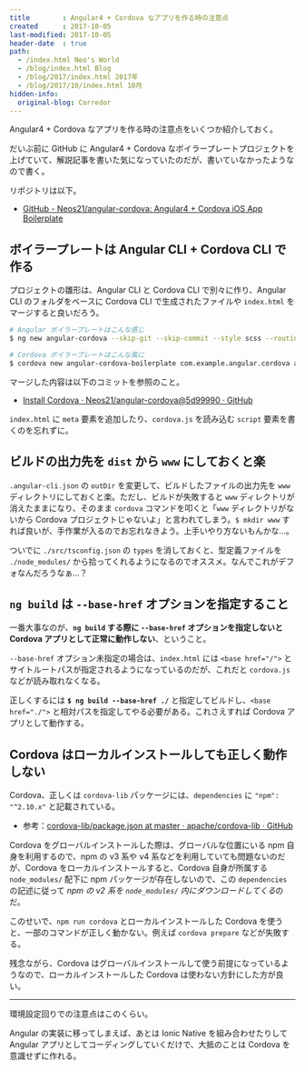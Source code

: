 ```yaml
---
title        : Angular4 + Cordova なアプリを作る時の注意点
created      : 2017-10-05
last-modified: 2017-10-05
header-date  : true
path:
  - /index.html Neo's World
  - /blog/index.html Blog
  - /blog/2017/index.html 2017年
  - /blog/2017/10/index.html 10月
hidden-info:
  original-blog: Corredor
---
```


Angular4 + Cordova なアプリを作る時の注意点をいくつか紹介しておく。

だいぶ前に GitHub に Angular4 + Cordova なボイラープレートプロジェクトを上げていて、解説記事を書いた気になっていたのだが、書いていなかったようなので書く。

リポジトリは以下。

- [GitHub - Neos21/angular-cordova: Angular4 + Cordova iOS App Boilerplate](https://github.com/Neos21/angular-cordova)

## ボイラープレートは Angular CLI + Cordova CLI で作る

プロジェクトの雛形は、Angular CLI と Cordova CLI で別々に作り、Angular CLI のフォルダをベースに Cordova CLI で生成されたファイルや `index.html` をマージすると良いだろう。

```bash
# Angular ボイラープレートはこんな感じ
$ ng new angular-cordova --skip-git --skip-commit --style scss --routing

# Cordova ボイラープレートはこんな風に
$ cordova new angular-cordova-boilerplate com.example.angular.cordova angular-cordova
```

マージした内容は以下のコミットを参照のこと。

- [Install Cordova · Neos21/angular-cordova@5d99990 · GitHub](https://github.com/Neos21/angular-cordova/commit/5d99990a95b6314a0dc9cb4a5c0b51fbaed1f220)

`index.html` に `meta` 要素を追加したり、`cordova.js` を読み込む `script` 要素を書くのを忘れずに。

## ビルドの出力先を `dist` から `www` にしておくと楽

`.angular-cli.json` の `outDir` を変更して、ビルドしたファイルの出力先を `www` ディレクトリにしておくと楽。ただし、ビルドが失敗すると `www` ディレクトリが消えたままになり、そのまま `cordova` コマンドを叩くと「`www` ディレクトリがないから Cordova プロジェクトじゃないよ」と言われてしまう。`$ mkdir www` すれば良いが、手作業が入るのでお忘れなきよう。上手いやり方ないもんかな…。

ついでに `./src/tsconfig.json` の `types` を消しておくと、型定義ファイルを `./node_modules/` から拾ってくれるようになるのでオススメ。なんでこれがデフォなんだろうなぁ…？

## `ng build` は `--base-href` オプションを指定すること

一番大事なのが、__`ng build` する際に `--base-href` オプションを指定しないと Cordova アプリとして正常に動作しない__、ということ。

`--base-href` オプション未指定の場合は、`index.html` には `<base href="/">` とサイトルートパスが指定されるようになっているのだが、これだと `cordova.js` などが読み取れなくなる。

正しくするには __`$ ng build --base-href ./`__ と指定してビルドし、`<base href="./">` と相対パスを指定してやる必要がある。これさえすれば Cordova アプリとして動作する。

## Cordova はローカルインストールしても正しく動作しない

Cordova、正しくは `cordova-lib` パッケージには、`dependencies` に `"npm": "^2.10.x"` と記載されている。

- 参考：[cordova-lib/package.json at master · apache/cordova-lib · GitHub](https://github.com/apache/cordova-lib/blob/master/package.json#L31)

Cordova をグローバルインストールした際は、グローバルな位置にいる npm 自身を利用するので、npm の v3 系や v4 系などを利用していても問題ないのだが、Cordova をローカルインストールすると、Cordova 自身が所属する `node_modules/` 配下に npm パッケージが存在しないので、この `dependencies` の記述に従って *npm の v2 系を `node_modules/` 内にダウンロードしてくる*のだ。

このせいで、`npm run cordova` とローカルインストールした Cordova を使うと、一部のコマンドが正しく動かない。例えば `cordova prepare` などが失敗する。

残念ながら、Cordova はグローバルインストールして使う前提になっているようなので、ローカルインストールした Cordova は使わない方針にした方が良い。

---

環境設定回りでの注意点はこのくらい。

Angular の実装に移ってしまえば、あとは Ionic Native を組み合わせたりして Angular アプリとしてコーディングしていくだけで、大抵のことは Cordova を意識せずに作れる。

